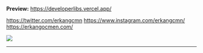<b>Preview:</b> https://developerlibs.vercel.app/

https://twitter.com/erkangcmn
https://www.instagram.com/erkangcmn/
https://erkangocmen.com/<br>

<img src="https://github.com/erkangcmn/Software-Librarys/blob/master/developer_lib.png"><br><hr>
